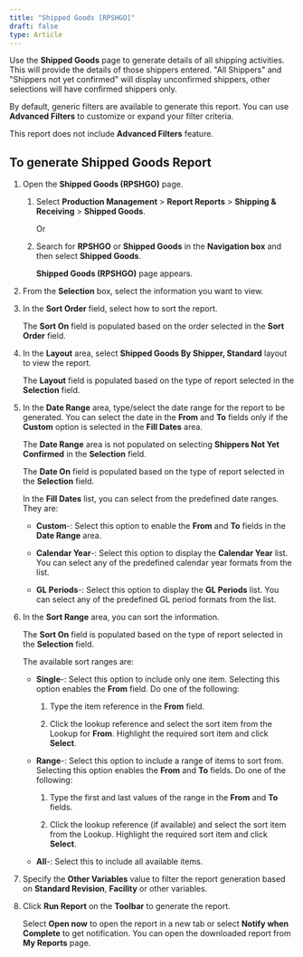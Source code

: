 ```yaml
---
title: "Shipped Goods [RPSHGO]"
draft: false
type: Article
---
```


Use the **Shipped Goods** page to generate details of all shipping activities. This will provide the details of those shippers entered. "All Shippers" and "Shippers not yet confirmed" will display unconfirmed shippers, other selections will have confirmed shippers only.

By default, generic filters are available to generate this report. You can use **Advanced Filters** to customize or expand your filter criteria.

This report does not include **Advanced Filters** feature.

## To generate Shipped Goods Report

1. Open the **Shipped Goods (RPSHGO)** page.

   1. Select **Production Management** > **Report Reports** > **Shipping & Receiving** > **Shipped Goods**.

        Or

    2. Search for **RPSHGO** or **Shipped Goods** in the **Navigation box** and then select **Shipped Goods**.

        **Shipped Goods (RPSHGO)** page appears.

2. From the **Selection** box, select the information you want to view.

3. In the **Sort Order** field, select how to sort the report.

    The **Sort On** field is populated based on the order selected in the **Sort Order** field.

4. In the **Layout** area, select **Shipped Goods By Shipper, Standard** layout to view the report.

    The **Layout** field is populated based on the type of report selected in the **Selection** field.

5. In the **Date Range** area, type/select the date range for the report to be generated. You can select the date in the **From** and **To** fields only if the **Custom** option is selected in the **Fill Dates** area.

    The **Date Range** area is not populated on selecting **Shippers Not Yet Confirmed** in the **Selection** field.

    The **Date On** field is populated based on the type of report selected in the **Selection** field.

    In the **Fill Dates** list, you can select from the predefined date ranges. They are:

      - **Custom**-: Select this option to enable the **From** and **To** fields in the **Date Range** area.

      - **Calendar Year**-: Select this option to display the **Calendar Year** list. You can select any of the predefined calendar year formats from the list.

    - **GL Periods**-: Select this option to display the **GL Periods** list. You can select any of the predefined GL period formats from the list.

6. In the **Sort Range** area, you can sort the information.

    The **Sort On** field is populated based on the type of report selected in the **Selection** field.

    The available sort ranges are:

    - **Single**-: Select this option to include only one item. Selecting this option enables the **From** field. Do one of the following:

      1. Type the item reference in the **From** field.

      2. Click the lookup reference and select the sort item from the Lookup for **From**. Highlight the required sort item and click **Select**.

    - **Range**-: Select this option to include a range of items to sort from. Selecting this option enables the **From** and **To** fields. Do one of the following:

      1. Type the first and last values of the range in the **From** and **To** fields.

      2. Click the lookup reference (if available) and select the sort item from the Lookup. Highlight the required sort item and click **Select**.

   - **All**-: Select this to include all available items.

7. Specify the **Other Variables** value to filter the report generation based on **Standard Revision**, **Facility** or other variables.

8. Click **Run Report** on the **Toolbar** to generate the report.

    Select **Open now** to open the report in a new tab or select **Notify when Complete** to get notification. You can open the downloaded report from **My Reports** page.

​